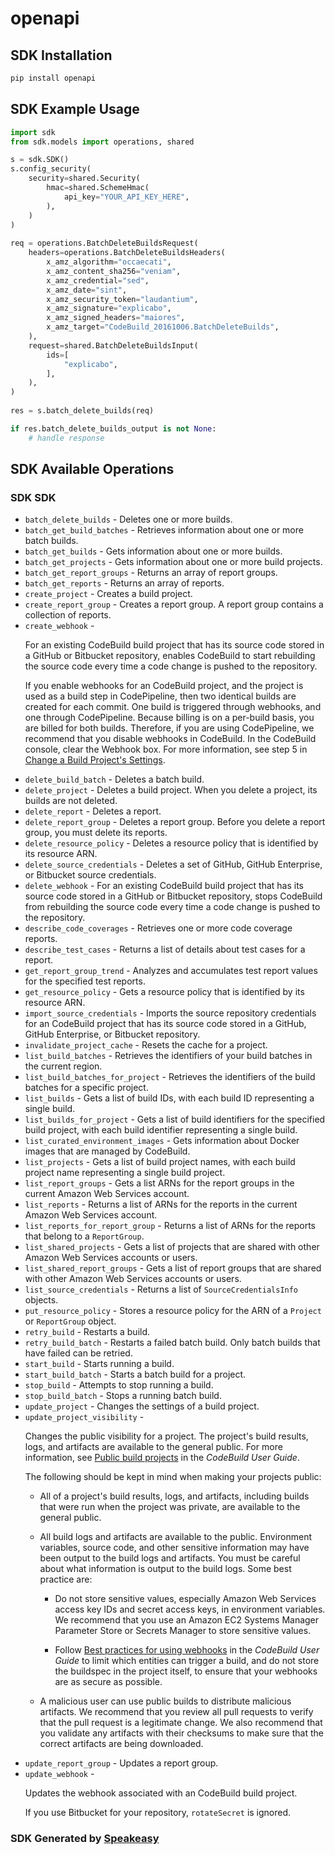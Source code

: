 # openapi

<!-- Start SDK Installation -->
## SDK Installation

```bash
pip install openapi
```
<!-- End SDK Installation -->

## SDK Example Usage
<!-- Start SDK Example Usage -->
```python
import sdk
from sdk.models import operations, shared

s = sdk.SDK()
s.config_security(
    security=shared.Security(
        hmac=shared.SchemeHmac(
            api_key="YOUR_API_KEY_HERE",
        ),
    )
)
    
req = operations.BatchDeleteBuildsRequest(
    headers=operations.BatchDeleteBuildsHeaders(
        x_amz_algorithm="occaecati",
        x_amz_content_sha256="veniam",
        x_amz_credential="sed",
        x_amz_date="sint",
        x_amz_security_token="laudantium",
        x_amz_signature="explicabo",
        x_amz_signed_headers="maiores",
        x_amz_target="CodeBuild_20161006.BatchDeleteBuilds",
    ),
    request=shared.BatchDeleteBuildsInput(
        ids=[
            "explicabo",
        ],
    ),
)
    
res = s.batch_delete_builds(req)

if res.batch_delete_builds_output is not None:
    # handle response
```
<!-- End SDK Example Usage -->

<!-- Start SDK Available Operations -->
## SDK Available Operations

### SDK SDK

* `batch_delete_builds` - Deletes one or more builds.
* `batch_get_build_batches` - Retrieves information about one or more batch builds.
* `batch_get_builds` - Gets information about one or more builds.
* `batch_get_projects` - Gets information about one or more build projects.
* `batch_get_report_groups` -  Returns an array of report groups. 
* `batch_get_reports` -  Returns an array of reports. 
* `create_project` - Creates a build project.
* `create_report_group` -  Creates a report group. A report group contains a collection of reports. 
* `create_webhook` - <p>For an existing CodeBuild build project that has its source code stored in a GitHub or Bitbucket repository, enables CodeBuild to start rebuilding the source code every time a code change is pushed to the repository.</p> <important> <p>If you enable webhooks for an CodeBuild project, and the project is used as a build step in CodePipeline, then two identical builds are created for each commit. One build is triggered through webhooks, and one through CodePipeline. Because billing is on a per-build basis, you are billed for both builds. Therefore, if you are using CodePipeline, we recommend that you disable webhooks in CodeBuild. In the CodeBuild console, clear the Webhook box. For more information, see step 5 in <a href="https://docs.aws.amazon.com/codebuild/latest/userguide/change-project.html#change-project-console">Change a Build Project's Settings</a>.</p> </important>
* `delete_build_batch` - Deletes a batch build.
* `delete_project` -  Deletes a build project. When you delete a project, its builds are not deleted. 
* `delete_report` -  Deletes a report. 
* `delete_report_group` - Deletes a report group. Before you delete a report group, you must delete its reports. 
* `delete_resource_policy` -  Deletes a resource policy that is identified by its resource ARN. 
* `delete_source_credentials` -  Deletes a set of GitHub, GitHub Enterprise, or Bitbucket source credentials. 
* `delete_webhook` - For an existing CodeBuild build project that has its source code stored in a GitHub or Bitbucket repository, stops CodeBuild from rebuilding the source code every time a code change is pushed to the repository.
* `describe_code_coverages` - Retrieves one or more code coverage reports.
* `describe_test_cases` -  Returns a list of details about test cases for a report. 
* `get_report_group_trend` - Analyzes and accumulates test report values for the specified test reports.
* `get_resource_policy` -  Gets a resource policy that is identified by its resource ARN. 
* `import_source_credentials` -  Imports the source repository credentials for an CodeBuild project that has its source code stored in a GitHub, GitHub Enterprise, or Bitbucket repository. 
* `invalidate_project_cache` - Resets the cache for a project.
* `list_build_batches` - Retrieves the identifiers of your build batches in the current region.
* `list_build_batches_for_project` - Retrieves the identifiers of the build batches for a specific project.
* `list_builds` - Gets a list of build IDs, with each build ID representing a single build.
* `list_builds_for_project` - Gets a list of build identifiers for the specified build project, with each build identifier representing a single build.
* `list_curated_environment_images` - Gets information about Docker images that are managed by CodeBuild.
* `list_projects` - Gets a list of build project names, with each build project name representing a single build project.
* `list_report_groups` -  Gets a list ARNs for the report groups in the current Amazon Web Services account. 
* `list_reports` -  Returns a list of ARNs for the reports in the current Amazon Web Services account. 
* `list_reports_for_report_group` -  Returns a list of ARNs for the reports that belong to a <code>ReportGroup</code>. 
* `list_shared_projects` -  Gets a list of projects that are shared with other Amazon Web Services accounts or users. 
* `list_shared_report_groups` -  Gets a list of report groups that are shared with other Amazon Web Services accounts or users. 
* `list_source_credentials` -  Returns a list of <code>SourceCredentialsInfo</code> objects. 
* `put_resource_policy` -  Stores a resource policy for the ARN of a <code>Project</code> or <code>ReportGroup</code> object. 
* `retry_build` - Restarts a build.
* `retry_build_batch` - Restarts a failed batch build. Only batch builds that have failed can be retried.
* `start_build` - Starts running a build.
* `start_build_batch` - Starts a batch build for a project.
* `stop_build` - Attempts to stop running a build.
* `stop_build_batch` - Stops a running batch build.
* `update_project` - Changes the settings of a build project.
* `update_project_visibility` - <p>Changes the public visibility for a project. The project's build results, logs, and artifacts are available to the general public. For more information, see <a href="https://docs.aws.amazon.com/codebuild/latest/userguide/public-builds.html">Public build projects</a> in the <i>CodeBuild User Guide</i>.</p> <important> <p>The following should be kept in mind when making your projects public:</p> <ul> <li> <p>All of a project's build results, logs, and artifacts, including builds that were run when the project was private, are available to the general public.</p> </li> <li> <p>All build logs and artifacts are available to the public. Environment variables, source code, and other sensitive information may have been output to the build logs and artifacts. You must be careful about what information is output to the build logs. Some best practice are:</p> <ul> <li> <p>Do not store sensitive values, especially Amazon Web Services access key IDs and secret access keys, in environment variables. We recommend that you use an Amazon EC2 Systems Manager Parameter Store or Secrets Manager to store sensitive values.</p> </li> <li> <p>Follow <a href="https://docs.aws.amazon.com/codebuild/latest/userguide/webhooks.html#webhook-best-practices">Best practices for using webhooks</a> in the <i>CodeBuild User Guide</i> to limit which entities can trigger a build, and do not store the buildspec in the project itself, to ensure that your webhooks are as secure as possible.</p> </li> </ul> </li> <li> <p>A malicious user can use public builds to distribute malicious artifacts. We recommend that you review all pull requests to verify that the pull request is a legitimate change. We also recommend that you validate any artifacts with their checksums to make sure that the correct artifacts are being downloaded.</p> </li> </ul> </important>
* `update_report_group` -  Updates a report group. 
* `update_webhook` - <p> Updates the webhook associated with an CodeBuild build project. </p> <note> <p> If you use Bitbucket for your repository, <code>rotateSecret</code> is ignored. </p> </note>

<!-- End SDK Available Operations -->

### SDK Generated by [Speakeasy](https://docs.speakeasyapi.dev/docs/using-speakeasy/client-sdks)
